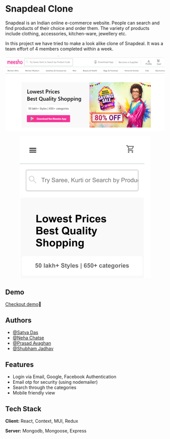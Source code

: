 
# Snapdeal Clone

Snapdeal is an Indian online e-commerce website.
 People can search and find products of their
 choice and order them. The variety of products include clothing, accessories, kitchen-ware, jewellery etc.
 
 In this project we have tried to make a look alike clone of Snapdeal. It was a team effort of 4 members completed within a week.

 
![Meesho_clone_img](https://github.com/shubham168/meesho/blob/main/meesho-project-snip.PNG)
<p align="center">
 
  <img alt="Meesho_clone_img" src="https://github.com/shubham168/meesho/blob/main/meeshoimg.png">

</p>


## Demo

[Checkout demo](https://snapdeal.vercel.app)🤩


## Authors

- [@Satya Das](https://github.com/Satya12325)
- [@Neha Chatse](https://github.com/nehachatse)
- [@Prasad Avaghan](https://github.com/prasadavaghan)
- [@Shubham Jadhav](https://www.github.com/shubham168)


## Features

- Login via Email, Google, Facebook Authentication
- Email otp for security (using nodemailer)
- Search through the categories
- Mobile friendly view




## Tech Stack

**Client:** React, Context, MUI, Redux

**Server:**  Mongodb, Mongoose, Express

